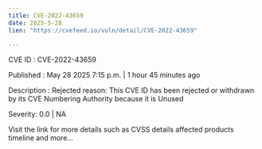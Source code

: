 ```yaml
---
title: CVE-2022-43659
date: 2025-5-28
lien: "https://cvefeed.io/vuln/detail/CVE-2022-43659"

---
```


CVE ID : CVE-2022-43659

Published :  May 28
2025
7:15 p.m. | 1 hour
45 minutes ago

Description : Rejected reason: This CVE ID has been rejected or withdrawn by its CVE Numbering Authority because it is Unused

Severity: 0.0 | NA

Visit the link for more details
such as CVSS details
affected products
timeline
and more...
